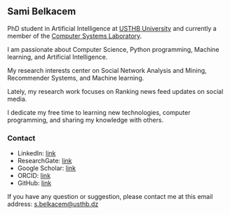 ## Sami Belkacem

PhD student in Artificial Intelligence at [USTHB University](https://www.usthb.dz/en) and currently a member of the [Computer Systems Laboratory](https://www.lsi.usthb.dz/).

I am passionate about Computer Science, Python programming, Machine learning, and Artificial Intelligence.

My research interests center on Social Network Analysis and Mining, Recommender Systems, and Machine learning.

Lately, my research work focuses on Ranking news feed updates on social media.

I dedicate my free time to learning new technologies, computer programming, and sharing my knowledge with others.

### Contact

- LinkedIn: [link](https://dz.linkedin.com/in/sami-belkacem-364720a5)
- ResearchGate: [link](https://www.researchgate.net/profile/Sami_Belkacem)
- Google Scholar: [link](https://scholar.google.fr/citations?user=b4KNt4cAAAAJ&hl=fr)
- ORCID: [link](https://orcid.org/0000-0002-7259-9054)
- GitHub: [link](https://github.com/SamBelkacem)

If you have any question or suggestion, please contact me at this email address: s.belkacem@usthb.dz
